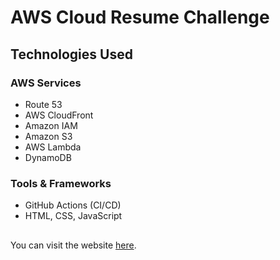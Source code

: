﻿# AWS Cloud Resume Challenge

## Technologies Used

### AWS Services

- Route 53
- AWS CloudFront
- Amazon IAM
- Amazon S3
- AWS Lambda
- DynamoDB

### Tools & Frameworks

- GitHub Actions (CI/CD)
- HTML, CSS, JavaScript

##
You can visit the website [here](https://muhammed-yildirim.com/).
